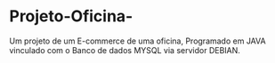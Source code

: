 # Projeto-Oficina-
Um projeto de um E-commerce de uma oficina, Programado em JAVA vinculado com o Banco de dados MYSQL via servidor DEBIAN.

